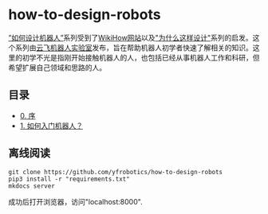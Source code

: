 # how-to-design-robots

[”如何设计机器人”](https://wiki.yfworld.com/how-to/main/)系列受到了[WikiHow网站](https://www.wikihow.com)以及["为什么这样设计"](https://draveness.me/whys-the-design/)系列的启发。这个系列由[云飞机器人实验室](https://www.yfworld.com)发布，旨在帮助机器人初学者快速了解相关的知识。这里的初学不光是指刚开始接触机器人的人，也包括已经从事机器人工作和科研，但希望扩展自己领域和思路的人。

## 目录

- [0. 序](docs/0_intro.md)
- [1. 如何入门机器人？](docs/1_how-to-start.md)

## 离线阅读
```
git clone https://github.com/yfrobotics/how-to-design-robots
pip3 install -r "requirements.txt"
mkdocs server
```

成功后打开浏览器，访问"localhost:8000".
